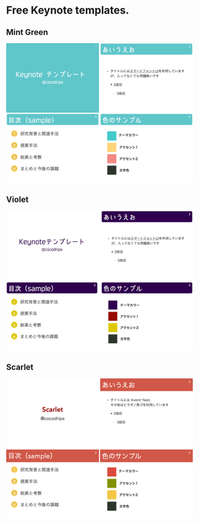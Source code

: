 # Free Keynote templates.

## Mint Green
<img src="https://github.com/cocodrips/KeynoteThemes/blob/master/mint_green/sample_image.png">

## Violet
<img src="https://github.com/cocodrips/KeynoteThemes/blob/master/violet/sample_image.png">

## Scarlet
<img src="https://github.com/cocodrips/KeynoteThemes/blob/master/scarlet/sample_image.png">
